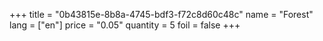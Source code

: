 +++
title = "0b43815e-8b8a-4745-bdf3-f72c8d60c48c"
name = "Forest"
lang = ["en"]
price = "0.05"
quantity = 5
foil = false
+++
